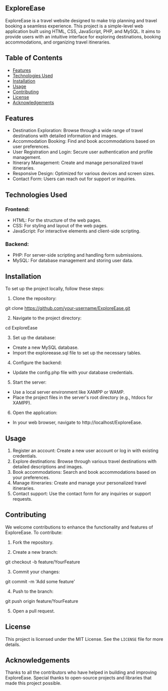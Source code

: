 ## ExploreEase

ExploreEase is a travel website designed to make trip planning and travel booking a seamless experience. This project is a simple-level web application built using HTML, CSS, JavaScript, PHP, and MySQL. It aims to provide users with an intuitive interface for exploring destinations, booking accommodations, and organizing travel itineraries.

## Table of Contents

- [Features](#Features)
- [Technologies Used](#Technologies-Used)
- [Installation](#Installation)
- [Usage](#Usage)
- [Contributing](#Contributing)
- [License](#License)
- [Acknowledgements](#Acknowledgements)

## Features

- Destination Exploration: Browse through a wide range of travel destinations with detailed information and images.
- Accommodation Booking: Find and book accommodations based on user preferences.
- User Registration and Login: Secure user authentication and profile management.
- Itinerary Management: Create and manage personalized travel itineraries.
- Responsive Design: Optimized for various devices and screen sizes.
- Contact Form: Users can reach out for support or inquiries.

## Technologies Used

### Frontend:

- HTML: For the structure of the web pages.
- CSS: For styling and layout of the web pages.
- JavaScript: For interactive elements and client-side scripting.

### Backend:

- PHP: For server-side scripting and handling form submissions.
- MySQL: For database management and storing user data.

## Installation

To set up the project locally, follow these steps:

1. Clone the repository:

git clone https://github.com/your-username/ExploreEase.git

2. Navigate to the project directory:

cd ExploreEase

3. Set up the database:

- Create a new MySQL database.
- Import the exploreease.sql file to set up the necessary tables.

4. Configure the backend:

- Update the config.php file with your database credentials.

5. Start the server:

- Use a local server environment like XAMPP or WAMP.
- Place the project files in the server's root directory (e.g., htdocs for XAMPP).

6. Open the application:

- In your web browser, navigate to http://localhost/ExploreEase.

## Usage

1. Register an account: Create a new user account or log in with existing credentials.
2. Explore destinations: Browse through various travel destinations with detailed descriptions and images.
3. Book accommodations: Search and book accommodations based on your preferences.
4. Manage itineraries: Create and manage your personalized travel itineraries.
5. Contact support: Use the contact form for any inquiries or support requests.

## Contributing

We welcome contributions to enhance the functionality and features of ExploreEase. To contribute:

1. Fork the repository.

2. Create a new branch:

git checkout -b feature/YourFeature

3. Commit your changes:

git commit -m 'Add some feature'

4. Push to the branch:

git push origin feature/YourFeature

5. Open a pull request.

## License

This project is licensed under the MIT License. See the `LICENSE` file for more details.

## Acknowledgements

Thanks to all the contributors who have helped in building and improving ExploreEase.
Special thanks to open-source projects and libraries that made this project possible.
